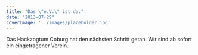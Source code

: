 ```yaml
---
title: "Das \"e.V.\" ist da."
date: "2013-07-29"
coverImage: '../images/placeholder.jpg'
---
```


Das Hackzogtum Coburg hat den nächsten Schritt getan. Wir sind ab sofort ein eingetragener Verein.
